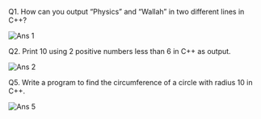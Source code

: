 Q1. How can you output “Physics” and “Wallah” in two different lines in C++?

![Ans 1](https://github.com/GeekyDeep/Assignment-1/assets/160214731/56cb08f2-a072-4369-ba83-6b2802539b99)


Q2. Print 10 using 2 positive numbers less than 6 in C++ as output.

![Ans 2](https://github.com/GeekyDeep/Assignment-1/assets/160214731/8352b3de-1c15-406e-9d54-e740d172d774)

Q5. Write a program to find the circumference of a circle with radius 10 in C++.

![Ans 5](https://github.com/GeekyDeep/Assignment-1/assets/160214731/bead34ad-6ec4-42f3-a016-191d2f526d53)
